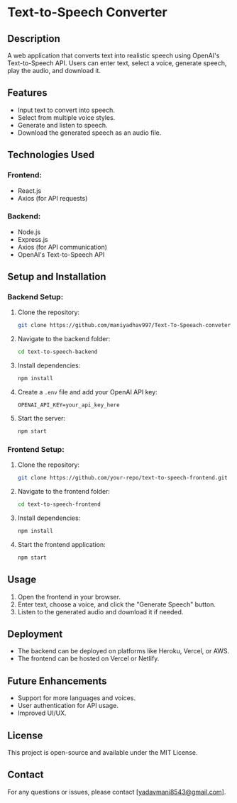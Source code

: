 # Text-to-Speech Converter

## Description
A web application that converts text into realistic speech using OpenAI's Text-to-Speech API. Users can enter text, select a voice, generate speech, play the audio, and download it.

## Features
- Input text to convert into speech.
- Select from multiple voice styles.
- Generate and listen to speech.
- Download the generated speech as an audio file.

## Technologies Used
### Frontend:
- React.js
- Axios (for API requests)

### Backend:
- Node.js
- Express.js
- Axios (for API communication)
- OpenAI's Text-to-Speech API

## Setup and Installation
### Backend Setup:
1. Clone the repository:
   ```sh
   git clone https://github.com/maniyadhav997/Text-To-Speeach-conveter.git
   ```
2. Navigate to the backend folder:
   ```sh
   cd text-to-speech-backend
   ```
3. Install dependencies:
   ```sh
   npm install
   ```
4. Create a `.env` file and add your OpenAI API key:
   ```
   OPENAI_API_KEY=your_api_key_here
   ```
5. Start the server:
   ```sh
   npm start
   ```

### Frontend Setup:
1. Clone the repository:
   ```sh
   git clone https://github.com/your-repo/text-to-speech-frontend.git
   ```
2. Navigate to the frontend folder:
   ```sh
   cd text-to-speech-frontend
   ```
3. Install dependencies:
   ```sh
   npm install
   ```
4. Start the frontend application:
   ```sh
   npm start
   ```

## Usage
1. Open the frontend in your browser.
2. Enter text, choose a voice, and click the "Generate Speech" button.
3. Listen to the generated audio and download it if needed.

## Deployment
- The backend can be deployed on platforms like Heroku, Vercel, or AWS.
- The frontend can be hosted on Vercel or Netlify.

## Future Enhancements
- Support for more languages and voices.
- User authentication for API usage.
- Improved UI/UX.

## License
This project is open-source and available under the MIT License.

## Contact
For any questions or issues, please contact [yadavmani8543@gmail.com].
